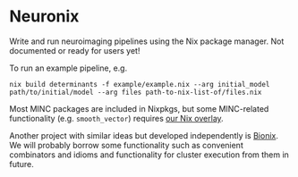 # Neuronix

Write and run neuroimaging pipelines using the Nix package manager.  Not documented or ready for users yet!

To run an example pipeline, e.g.

```
nix build determinants -f example/example.nix --arg initial_model path/to/initial/model --arg files path-to-nix-list-of/files.nix
```

Most MINC packages are included in Nixpkgs, but some MINC-related functionality (e.g. `smooth_vector`) requires [our Nix overlay](https://github.com/Mouse-Imaging-Centre/mice-nix-overlay).

Another project with similar ideas but developed independently is [Bionix](https://github.com/PapenfussLab/bionix).
We will probably borrow some functionality such as convenient combinators and idioms and functionality for cluster execution from them in future.
